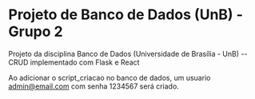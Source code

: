 # Projeto de Banco de Dados (UnB) - Grupo 2
Projeto da disciplina Banco de Dados (Universidade de Brasília - UnB) -- CRUD implementado com Flask e React

Ao adicionar o script_criacao no banco de dados, um usuario admin@email.com com senha 1234567 será criado.
